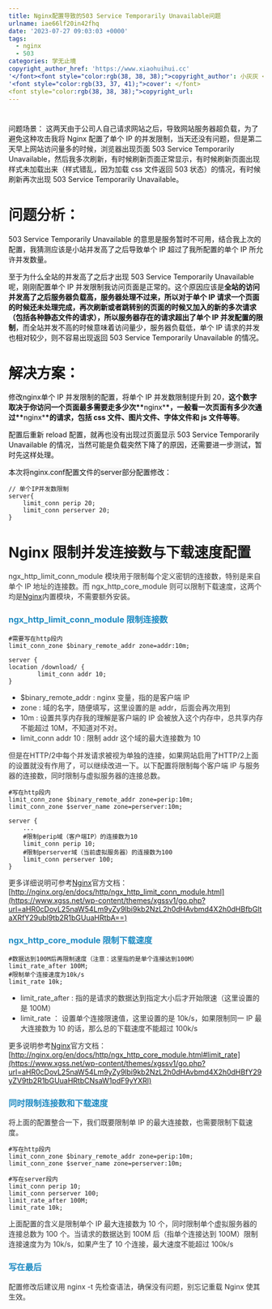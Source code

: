 ```yaml
---
title: Nginx配置导致的503 Service Temporarily Unavailable问题
urlname: iae66lf20in42fhq
date: '2023-07-27 09:03:03 +0000'
tags:
  - nginx
  - 503
categories: 学无止境
copyright_author_href: 'https://www.xiaohuihui.cc'
'</font><font style="color:rgb(38, 38, 38);">copyright_author': 小灰灰 </font>
'<font style="color:rgb(33, 37, 41);">cover': </font>
<font style="color:rgb(38, 38, 38);">copyright_url:
---
```


# <font style="color:rgb(51, 51, 51);">

</font><font style="color:rgb(18, 18, 18);">问题场景：</font>
这两天由于公司人自己请求网站之后，导致网站服务器超负载，为了避免这种攻击我将 Nginx 配置了单个 IP 的并发限制，当天还没有问题，但是第二天早上网站访问量多的时候，浏览器出现页面 503 Service Temporarily Unavailable，然后我多次刷新，有时候刷新页面正常显示，有时候刷新页面出现样式未加载出来（样式错乱，因为加载 css 文件返回 503 状态）的情况，有时候刷新再次出现 503 Service Temporarily Unavailable。

# 问题分析：

<font style="color:rgb(18, 18, 18);">503 Service Temporarily Unavailable 的意思是服务暂时不可用，结合我上次的配置，我猜测应该是小站并发高了之后导致单个 IP 超过了我所配置的单个 IP 所允许并发数量。</font>

<font style="color:rgb(18, 18, 18);">至于为什么全站的并发高了之后才出现 503 Service Temporarily Unavailable 呢，刚刚配置单个 IP 并发限制我访问页面是正常的。这个原因应该是</font>**<font style="color:rgb(18, 18, 18);">全站的访问并发高了之后服务器负载高，服务器处理不过来，所以对于单个 IP 请求一个页面的时候还未处理完成，再次刷新或者跳转别的页面的时候又加入的新的多次请求（包括各种静态文件的请求），所以服务器存在的请求超出了单个 IP 并发配置的限制</font>**<font style="color:rgb(18, 18, 18);">，而全站并发不高的时候意味着访问量少，服务器负载低，单个 IP 请求的并发也相对较少，则不容易出现返回 503 Service Temporarily Unavailable 的情况。</font>

# <font style="color:rgb(18, 18, 18);">解决方案：</font>

<font style="color:rgb(18, 18, 18);">修改</font><font style="color:rgb(18, 18, 18);background-color:rgb(246, 246, 246);">nginx</font><font style="color:rgb(18, 18, 18);">单个 IP 并发限制的配置，将单个 IP 并发数限制提升到 20，</font>**<font style="color:rgb(18, 18, 18);">这个数字取决于你访问一个页面最多需要走多少次</font>\*\***<font style="color:rgb(18, 18, 18);background-color:rgb(246, 246, 246);">nginx</font>\***\*<font style="color:rgb(18, 18, 18);">，一般看一次页面有多少次通过</font>\*\***<font style="color:rgb(18, 18, 18);background-color:rgb(246, 246, 246);">nginx</font>\***\*<font style="color:rgb(18, 18, 18);">的请求，包括 css 文件、图片文件、字体文件和 js 文件等等</font>**<font style="color:rgb(18, 18, 18);">。</font>

<font style="color:rgb(18, 18, 18);">配置后重新 reload 配置，就再也没有出现过页面显示 503 Service Temporarily Unavailable 的情况，当然可能是负载突然下降了的原因，还需要进一步测试，暂时先这样处理。</font>

<font style="color:rgb(18, 18, 18);">本次将</font><font style="color:rgb(18, 18, 18);background-color:rgb(246, 246, 246);">nginx.conf</font><font style="color:rgb(18, 18, 18);">配置文件的</font><font style="color:rgb(18, 18, 18);background-color:rgb(246, 246, 246);">server</font><font style="color:rgb(18, 18, 18);">部分配置修改：</font>

```plain
// 单个IP并发数限制
server{
    limit_conn perip 20;
    limit_conn perserver 20;
}
```

**<font style="color:rgb(18, 18, 18);"></font>**

# Nginx 限制并发连接数与下载速度配置

<font style="color:rgb(51, 51, 51);">ngx_http_limit_conn_module 模块用于限制每个定义密钥的连接数，特别是来自单个 IP 地址的连接数。而 ngx_http_core_module 则可以限制下载速度，这两个均是</font>[Nginx](https://www.xgss.net/tag/nginx)<font style="color:rgb(51, 51, 51);">内置模块，不需要额外安装。</font>

### <font style="color:rgb(30, 139, 195);">ngx_http_limit_conn_module 限制连接数</font>

```plain
#需要写在http段内
limit_conn_zone $binary_remote_addr zone=addr:10m;

server {
location /download/ {
        limit_conn addr 10;
}
```

- <font style="color:rgb(51, 51, 51);">$binary_remote_addr</font><font style="color:rgb(51, 51, 51);"> </font><font style="color:rgb(51, 51, 51);">: nginx 变量，指的是客户端 IP</font>
- <font style="color:rgb(51, 51, 51);">zone</font><font style="color:rgb(51, 51, 51);"> </font><font style="color:rgb(51, 51, 51);">: 域的名字，随便填写，这里设置的是 addr，后面会再次用到</font>
- <font style="color:rgb(51, 51, 51);">10m</font><font style="color:rgb(51, 51, 51);"> </font><font style="color:rgb(51, 51, 51);">: 设置共享内存我的理解是客户端的 IP 会被放入这个内存中，总共享内存不能超过 10M，不知道对不对。</font>
- <font style="color:rgb(51, 51, 51);">limit_conn addr 10</font><font style="color:rgb(51, 51, 51);"> </font><font style="color:rgb(51, 51, 51);">: 限制 addr 这个域的最大连接数为 10</font>

<font style="color:rgb(51, 51, 51);">但是在</font><font style="color:rgb(51, 51, 51);">HTTP/2</font><font style="color:rgb(51, 51, 51);">中每个并发请求被视为单独的连接，如果网站启用了</font><font style="color:rgb(51, 51, 51);">HTTP/2</font><font style="color:rgb(51, 51, 51);">上面的设置就没有作用了，可以继续改进一下。以下配置将限制每个客户端 IP 与服务器的连接数，同时限制与虚拟服务器的连接总数。</font>

```plain
#写在http段内
limit_conn_zone $binary_remote_addr zone=perip:10m;
limit_conn_zone $server_name zone=perserver:10m;

server {
    ...
    #限制perip域（客户端IP）的连接数为10
    limit_conn perip 10;
    #限制perserver域（当前虚拟服务器）的连接数为100
    limit_conn perserver 100;
}
```

<font style="color:rgb(51, 51, 51);">更多详细说明可参考</font>[Nginx](https://www.xgss.net/tag/nginx)<font style="color:rgb(51, 51, 51);">官方文档：</font>[http://nginx.org/en/docs/http/ngx_http_limit_conn_module.html](https://www.xgss.net/wp-content/themes/xgssv1/go.php?url=aHR0cDovL25naW54Lm9yZy9lbi9kb2NzL2h0dHAvbmd4X2h0dHBfbGltaXRfY29ubl9tb2R1bGUuaHRtbA==)

### <font style="color:rgb(30, 139, 195);">ngx_http_core_module 限制下载速度</font>

```plain
#数据达到100M后再限制速度（注意：这里指的是单个连接达到100M）
limit_rate_after 100M;
#限制单个连接速度为10k/s
limit_rate 10k;
```

- <font style="color:rgb(51, 51, 51);">limit_rate_after</font><font style="color:rgb(51, 51, 51);"> </font><font style="color:rgb(51, 51, 51);">: 指的是请求的数据达到指定大小后才开始限速（这里设置的是 100M）</font>
- <font style="color:rgb(51, 51, 51);">limit_rate</font><font style="color:rgb(51, 51, 51);"> </font><font style="color:rgb(51, 51, 51);">： 设置单个连接限速值，这里设置的是 10k/s，如果限制同一 IP 最大连接数为 10 的话，那么总的下载速度不能超过 100k/s</font>

<font style="color:rgb(51, 51, 51);">更多说明参考</font>[Nginx](https://www.xgss.net/tag/nginx)<font style="color:rgb(51, 51, 51);">官方文档：</font>[http://nginx.org/en/docs/http/ngx_http_core_module.html#limit_rate](https://www.xgss.net/wp-content/themes/xgssv1/go.php?url=aHR0cDovL25naW54Lm9yZy9lbi9kb2NzL2h0dHAvbmd4X2h0dHBfY29yZV9tb2R1bGUuaHRtbCNsaW1pdF9yYXRl)

### <font style="color:rgb(30, 139, 195);">同时限制连接数和下载速度</font>

<font style="color:rgb(51, 51, 51);">将上面的配置整合一下，我们既要限制单 IP 的最大连接数，也需要限制下载速度。</font>

```plain
#写在http段内
limit_conn_zone $binary_remote_addr zone=perip:10m;
limit_conn_zone $server_name zone=perserver:10m;

#写在server段内
limit_conn perip 10;
limit_conn perserver 100;
limit_rate_after 100M;
limit_rate 10k;
```

<font style="color:rgb(51, 51, 51);">上面配置的含义是限制单个 IP 最大连接数为 10 个，同时限制单个虚拟服务器的连接总数为 100 个。当请求的数据达到 100M 后（指单个连接达到 100M）限制连接速度为为 10k/s，如果产生了 10 个连接，最大速度不能超过 100k/s</font>

### <font style="color:rgb(30, 139, 195);">写在最后</font>

<font style="color:rgb(51, 51, 51);">配置修改后建议用 nginx -t 先检查语法，确保没有问题，别忘记重载 Nginx 使其生效。</font>

